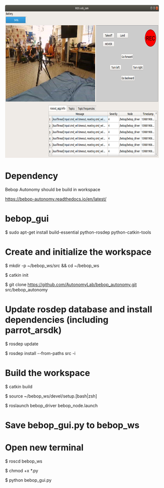 <img src="/image/GUI.png" width="700" height="500">



# Dependency

Bebop Autonomy should be build in workspace

https://bebop-autonomy.readthedocs.io/en/latest/

# bebop_gui

$ sudo apt-get install build-essential python-rosdep python-catkin-tools

# Create and initialize the workspace
$ mkdir -p ~/bebop_ws/src && cd ~/bebop_ws

$ catkin init

$ git clone https://github.com/AutonomyLab/bebop_autonomy.git src/bebop_autonomy

# Update rosdep database and install dependencies (including parrot_arsdk)
$ rosdep update

$ rosdep install --from-paths src -i

# Build the workspace
$ catkin build

$ source ~/bebop_ws/devel/setup.[bash|zsh]

$ roslaunch bebop_driver bebop_node.launch

# Save bebop_gui.py to bebop_ws

# Open new terminal
$ roscd bebop_ws

$ chmod +x *.py

$ python bebop_gui.py
